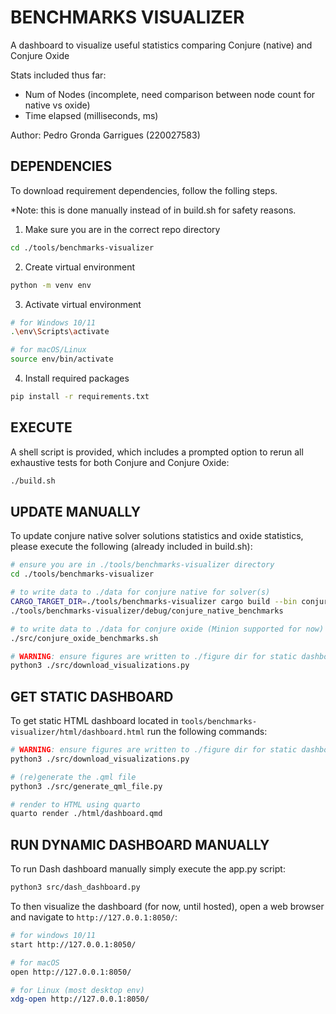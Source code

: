 # BENCHMARKS VISUALIZER

A dashboard to visualize useful statistics comparing Conjure (native) and Conjure Oxide

Stats included thus far:
 - Num of Nodes (incomplete, need comparison between node count for native vs oxide)
 - Time elapsed (milliseconds, ms)

Author: Pedro Gronda Garrigues (220027583)

## DEPENDENCIES

To download requirement dependencies, follow the folling steps.

*Note: this is done manually instead of in build.sh for safety reasons.

1. Make sure you are in the correct repo directory
```bash
cd ./tools/benchmarks-visualizer
```

2. Create virtual environment
```bash
python -m venv env
```

3. Activate virtual environment
```bash
# for Windows 10/11
.\env\Scripts\activate

# for macOS/Linux
source env/bin/activate
```

4. Install required packages
```bash
pip install -r requirements.txt
```

## EXECUTE

A shell script is provided, which includes a prompted option to rerun all exhaustive tests for both Conjure and Conjure Oxide:
```bash
./build.sh
```

## UPDATE MANUALLY

To update conjure native solver solutions statistics and oxide statistics, please execute the following (already included in build.sh):
```bash
# ensure you are in ./tools/benchmarks-visualizer directory
cd ./tools/benchmarks-visualizer

# to write data to ./data for conjure native for solver(s)
CARGO_TARGET_DIR=./tools/benchmarks-visualizer cargo build --bin conjure_native_benchmarks
./tools/benchmarks-visualizer/debug/conjure_native_benchmarks

# to write data to ./data for conjure oxide (Minion supported for now) -- warning: very verbose
./src/conjure_oxide_benchmarks.sh

# WARNING: ensure figures are written to ./figure dir for static dashboard
python3 ./src/download_visualizations.py
```

## GET STATIC DASHBOARD

To get static HTML dashboard located in `tools/benchmarks-visualizer/html/dashboard.html` run the following commands:
```bash
# WARNING: ensure figures are written to ./figure dir for static dashboard
python3 ./src/download_visualizations.py

# (re)generate the .qml file
python3 ./src/generate_qml_file.py

# render to HTML using quarto
quarto render ./html/dashboard.qmd
```

## RUN DYNAMIC DASHBOARD MANUALLY

To run Dash dashboard manually simply execute the app.py script:
```bash
python3 src/dash_dashboard.py
```

To then visualize the dashboard (for now, until hosted), open a web browser and navigate to `http://127.0.0.1:8050/`:
```bash
# for windows 10/11
start http://127.0.0.1:8050/

# for macOS
open http://127.0.0.1:8050/ 

# for Linux (most desktop env)
xdg-open http://127.0.0.1:8050/
```